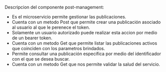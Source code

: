 Descripcion del componente post-management:
- Es el microservicio permite gestionar las publicaciones. 
- Cuenta con un metodo Post que permite crear una publicación asociado al usuario al que le perenece el token.
- Solamente un usuario autorizado puede realizar esta accion por medio de un bearer token.
- Cuenta con un metodo Get que permite listar las publicaciones activos que coinciden con los parametros brindados.
- Permite consultar una publicación especifica por medio del identificador con el que se desea buscar.
- Cuenta con un metodo Get que nos permite validar la salud del servicio.